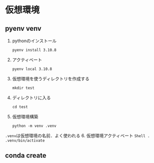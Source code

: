 # 仮想環境

## pyenv venv

1. pythonのインストール
    ```Shell
    pyenv install 3.10.8
    ```
2. アクティベート
    ```
    pyenv local 3.10.8
    ```
3. 仮想環境を使うディレクトリを作成する
    ```Shell
    mkdir test
    ```
4. ディレクトリに入る
    ```Shell
    cd test
    ```
5. 仮想環境構築
    ```Shell
    python -m venv .venv
    ```
  `.venv`は仮想環境の名前．よく使われる
6. 仮想環境アクティベート
    ```Shell
    . .venv/bin/activate
    ```

## conda create